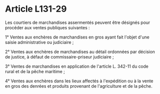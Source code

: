# Article L131-29

Les courtiers de marchandises assermentés peuvent être désignés pour procéder aux ventes publiques suivantes :

1° Ventes aux enchères de marchandises en gros ayant fait l'objet d'une saisie administrative ou judiciaire ;

2° Ventes aux enchères de marchandises au détail ordonnées par décision de justice, à défaut de commissaire-priseur judiciaire ;

3° Ventes de marchandises en application de l'article L. 342-11 du code rural et de la pêche maritime ;

4° Ventes aux enchères dans les lieux affectés à l'expédition ou à la vente en gros des denrées et produits provenant de l'agriculture et de la pêche.
